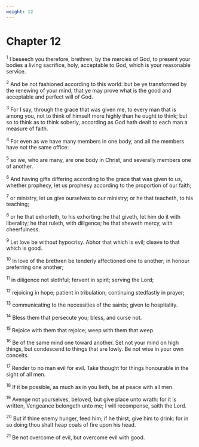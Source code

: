 ```yaml
---
weight: 12
---
```


# Chapter 12

<sup>1</sup> I beseech you therefore, brethren, by the mercies of God, to present your bodies a living sacrifice, holy, acceptable to God, which is your reasonable service. 

<sup>2</sup> And be not fashioned according to this world: but be ye transformed by the renewing of your mind, that ye may prove what is the good and acceptable and perfect will of God. 

<sup>3</sup> For I say, through the grace that was given me, to every man that is among you, not to think of himself more highly than he ought to think; but so to think as to think soberly, according as God hath dealt to each man a measure of faith. 

<sup>4</sup> For even as we have many members in one body, and all the members have not the same office: 

<sup>5</sup> so we, who are many, are one body in Christ, and severally members one of another. 

<sup>6</sup> And having gifts differing according to the grace that was given to us, whether prophecy, let us prophesy according to the proportion of our faith; 

<sup>7</sup> or ministry, let us give ourselves to our ministry; or he that teacheth, to his teaching; 

<sup>8</sup> or he that exhorteth, to his exhorting: he that giveth, let him do it with liberality; he that ruleth, with diligence; he that sheweth mercy, with cheerfulness. 

<sup>9</sup> Let love be without hypocrisy. Abhor that which is evil; cleave to that which is good. 

<sup>10</sup> In love of the brethren be tenderly affectioned one to another; in honour preferring one another; 

<sup>11</sup> in diligence not slothful; fervent in spirit; serving the Lord; 

<sup>12</sup> rejoicing in hope; patient in tribulation; continuing stedfastly in prayer; 

<sup>13</sup> communicating to the necessities of the saints; given to hospitality. 

<sup>14</sup> Bless them that persecute you; bless, and curse not. 

<sup>15</sup> Rejoice with them that rejoice; weep with them that weep. 

<sup>16</sup> Be of the same mind one toward another. Set not your mind on high things, but condescend to things that are lowly. Be not wise in your own conceits. 

<sup>17</sup> Render to no man evil for evil. Take thought for things honourable in the sight of all men. 

<sup>18</sup> If it be possible, as much as in you lieth, be at peace with all men. 

<sup>19</sup> Avenge not yourselves, beloved, but give place unto wrath: for it is written, Vengeance belongeth unto me; I will recompense, saith the Lord. 

<sup>20</sup> But if thine enemy hunger, feed him; if he thirst, give him to drink: for in so doing thou shalt heap coals of fire upon his head. 

<sup>21</sup> Be not overcome of evil, but overcome evil with good. 


